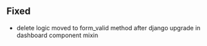 ## Fixed 

- delete logic moved to form_valid method after django upgrade in dashboard component mixin
